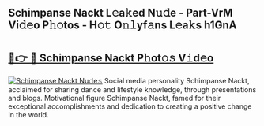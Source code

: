 ## Schimpanse Nackt L𝚎a𝚔ed N𝚞𝚍e - Part-VrM Vi𝚍𝚎o P𝚑𝚘tos - H𝚘𝚝 O𝚗𝚕yf𝚊ns L𝚎a𝚔s h1GnA

# <h2><a href="http://kfeuke.oniu.top/?m=Schimpanse+Nackt">🔗👉 🔴 Schimpanse Nackt P𝚑ot𝚘𝚜 V𝚒d𝚎o</a></h2>

[![Schimpanse Nackt Nu𝚍e𝚜](https://i.imgur.com/0qMVB7G.gif)](http://kfeuke.oniu.top/?m=Schimpanse+Nackt)
Social media personality Schimpanse Nackt, acclaimed for sharing dance and lifestyle knowledge, through presentations and blogs. Motivational figure Schimpanse Nackt, famed for their exceptional accomplishments and dedication to creating a positive change in the world.  

